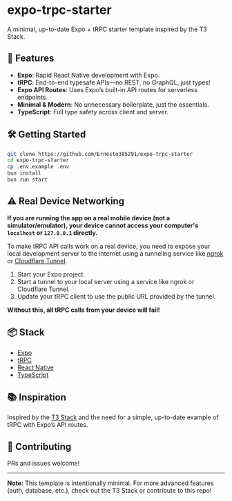 # expo-trpc-starter

A minimal, up-to-date Expo + tRPC starter template inspired by the T3 Stack.

## 🚀 Features

- **Expo**: Rapid React Native development with Expo.
- **tRPC**: End-to-end typesafe APIs—no REST, no GraphQL, just types!
- **Expo API Routes**: Uses Expo’s built-in API routes for serverless endpoints.
- **Minimal & Modern**: No unnecessary boilerplate, just the essentials.
- **TypeScript**: Full type safety across client and server.

## 🛠️ Getting Started

```bash
git clone https://github.com/Ernesto385291/expo-trpc-starter
cd expo-trpc-starter
cp .env.example .env
bun install
bun run start
```

## ⚠️ Real Device Networking

**If you are running the app on a real mobile device (not a simulator/emulator), your device cannot access your computer's `localhost` or `127.0.0.1` directly.**

To make tRPC API calls work on a real device, you need to expose your local development server to the internet using a tunneling service like [ngrok](https://ngrok.com/) or [Cloudflare Tunnel](https://developers.cloudflare.com/cloudflare-one/connections/connect-apps/install-and-setup/tunnel-guide/).

1. Start your Expo project.
2. Start a tunnel to your local server using a service like ngrok or Cloudflare Tunnel.
3. Update your tRPC client to use the public URL provided by the tunnel.

**Without this, all tRPC calls from your device will fail!**

## 📦 Stack

- [Expo](https://expo.dev/)
- [tRPC](https://trpc.io/)
- [React Native](https://reactnative.dev/)
- [TypeScript](https://www.typescriptlang.org/)

## 📚 Inspiration

Inspired by the [T3 Stack](https://create.t3.gg/) and the need for a simple, up-to-date example of tRPC with Expo’s API routes.

## 🤝 Contributing

PRs and issues welcome!

---

**Note:** This template is intentionally minimal. For more advanced features (auth, database, etc.), check out the T3 Stack or contribute to this repo!
